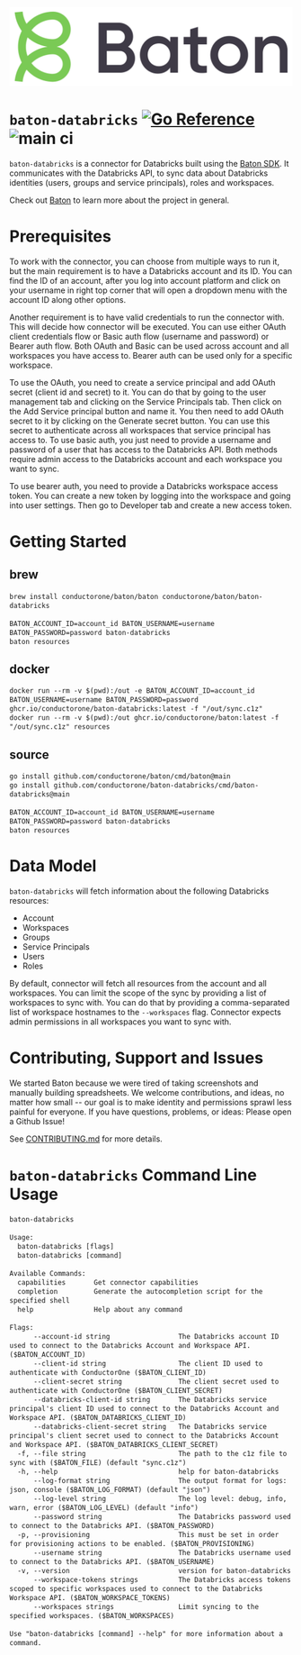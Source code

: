 ![Baton Logo](./docs/images/baton-logo.png)

# `baton-databricks` [![Go Reference](https://pkg.go.dev/badge/github.com/conductorone/baton-databricks.svg)](https://pkg.go.dev/github.com/conductorone/baton-databricks) ![main ci](https://github.com/conductorone/baton-databricks/actions/workflows/main.yaml/badge.svg)

`baton-databricks` is a connector for Databricks built using the [Baton SDK](https://github.com/conductorone/baton-sdk). It communicates with the Databricks API, to sync data about Databricks identities (users, groups and service principals), roles and workspaces. 

Check out [Baton](https://github.com/conductorone/baton) to learn more about the project in general.

# Prerequisites

To work with the connector, you can choose from multiple ways to run it, but the main requirement is to have a Databricks account and its ID. You can find the ID of an account, after you log into account platform and click on your username in right top corner that will open a dropdown menu with the account ID along other options.

Another requirement is to have valid credentials to run the connector with. This will decide how connector will be executed. You can use either OAuth client credentials flow or Basic auth flow (username and password) or Bearer auth flow. Both OAuth and Basic can be used across account and all workspaces you have access to. Bearer auth can be used only for a specific workspace.

To use the OAuth, you need to create a service principal and add OAuth secret (client id and secret) to it. You can do that by going to the user management tab and clicking on the Service Principals tab. Then click on the Add Service principal button and name it. You then need to add OAuth secret to it by clicking on the Generate secret button. You can use this secret to authenticate across all workspaces that service principal has access to. To use basic auth, you just need to provide a username and password of a user that has access to the Databricks API. Both methods require admin access to the Databricks account and each workspace you want to sync.

To use bearer auth, you need to provide a Databricks workspace access token. You can create a new token by logging into the workspace and going into user settings. Then go to Developer tab and create a new access token.

# Getting Started

## brew

```
brew install conductorone/baton/baton conductorone/baton/baton-databricks

BATON_ACCOUNT_ID=account_id BATON_USERNAME=username BATON_PASSWORD=password baton-databricks
baton resources
```

## docker

```
docker run --rm -v $(pwd):/out -e BATON_ACCOUNT_ID=account_id BATON_USERNAME=username BATON_PASSWORD=password ghcr.io/conductorone/baton-databricks:latest -f "/out/sync.c1z"
docker run --rm -v $(pwd):/out ghcr.io/conductorone/baton:latest -f "/out/sync.c1z" resources
```

## source

```
go install github.com/conductorone/baton/cmd/baton@main
go install github.com/conductorone/baton-databricks/cmd/baton-databricks@main

BATON_ACCOUNT_ID=account_id BATON_USERNAME=username BATON_PASSWORD=password baton-databricks
baton resources
```

# Data Model

`baton-databricks` will fetch information about the following Databricks resources:

- Account
- Workspaces
- Groups
- Service Principals
- Users
- Roles

By default, connector will fetch all resources from the account and all workspaces. You can limit the scope of the sync by providing a list of workspaces to sync with. You can do that by providing a comma-separated list of workspace hostnames to the `--workspaces` flag. Connector expects admin permissions in all workspaces you want to sync with.

# Contributing, Support and Issues

We started Baton because we were tired of taking screenshots and manually building spreadsheets. We welcome contributions, and ideas, no matter how small -- our goal is to make identity and permissions sprawl less painful for everyone. If you have questions, problems, or ideas: Please open a Github Issue!

See [CONTRIBUTING.md](https://github.com/ConductorOne/baton/blob/main/CONTRIBUTING.md) for more details.

# `baton-databricks` Command Line Usage

```
baton-databricks

Usage:
  baton-databricks [flags]
  baton-databricks [command]

Available Commands:
  capabilities       Get connector capabilities
  completion         Generate the autocompletion script for the specified shell
  help               Help about any command

Flags:
      --account-id string                 The Databricks account ID used to connect to the Databricks Account and Workspace API. ($BATON_ACCOUNT_ID)
      --client-id string                  The client ID used to authenticate with ConductorOne ($BATON_CLIENT_ID)
      --client-secret string              The client secret used to authenticate with ConductorOne ($BATON_CLIENT_SECRET)
      --databricks-client-id string       The Databricks service principal's client ID used to connect to the Databricks Account and Workspace API. ($BATON_DATABRICKS_CLIENT_ID)
      --databricks-client-secret string   The Databricks service principal's client secret used to connect to the Databricks Account and Workspace API. ($BATON_DATABRICKS_CLIENT_SECRET)
  -f, --file string                       The path to the c1z file to sync with ($BATON_FILE) (default "sync.c1z")
  -h, --help                              help for baton-databricks
      --log-format string                 The output format for logs: json, console ($BATON_LOG_FORMAT) (default "json")
      --log-level string                  The log level: debug, info, warn, error ($BATON_LOG_LEVEL) (default "info")
      --password string                   The Databricks password used to connect to the Databricks API. ($BATON_PASSWORD)
  -p, --provisioning                      This must be set in order for provisioning actions to be enabled. ($BATON_PROVISIONING)
      --username string                   The Databricks username used to connect to the Databricks API. ($BATON_USERNAME)
  -v, --version                           version for baton-databricks
      --workspace-tokens strings          The Databricks access tokens scoped to specific workspaces used to connect to the Databricks Workspace API. ($BATON_WORKSPACE_TOKENS)
      --workspaces strings                Limit syncing to the specified workspaces. ($BATON_WORKSPACES)

Use "baton-databricks [command] --help" for more information about a command.
```
